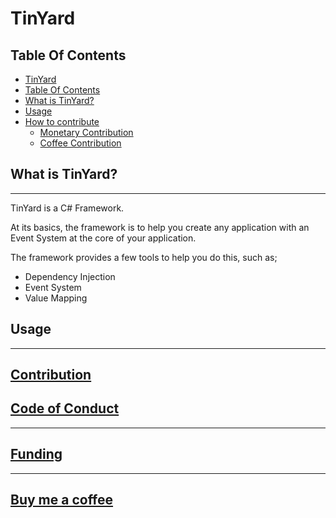 # TinYard

## Table Of Contents

* [TinYard](#TinYard)
* [Table Of Contents](#Table-Of-Contents)
* [What is TinYard?](#What-Is-TinYard)
* [Usage](#Usage)
* [How to contribute](#Contribution)
    * [Monetary Contribution](#Funding.)
    * [Coffee Contribution](#Buy-me-a-coffee)



## What is TinYard?
---

TinYard is a C# Framework.

At its basics, the framework is to help you create any application with an Event System at the core of your application.

The framework provides a few tools to help you do this, such as;

* Dependency Injection
* Event System
* Value Mapping

## Usage

--- 

## [Contribution](CONTRIBUTING.md)
## [Code of Conduct](CODE_OF_CONDUCT.md)

--- 
## [Funding](.github/FUNDING.yml)
---

## [Buy me a coffee](https://www.buymeacoffee.com/KieranB)
